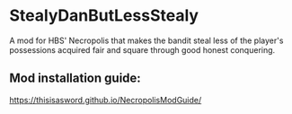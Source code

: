 # StealyDanButLessStealy
A mod for HBS' Necropolis that makes the bandit steal less of the player's possessions acquired fair and square through good honest conquering.

## Mod installation guide:

https://thisisasword.github.io/NecropolisModGuide/
